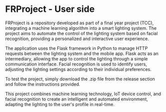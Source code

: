 # FRProject - User side
 
FRProject is a repository developed as part of a final year project (TCC), integrating a machine learning algorithm into a smart lighting system. The project aims to automate the control of the lighting system based on facial recognition, providing a personalized and interactive user experience.

The application uses the Flask framework in Python to manage HTTP requests between the lighting system and the mobile app. Flask acts as an intermediary, allowing the app to control the lighting through a simple communication interface. Facial recognition is used to identify users, adjusting the lighting settings according to their individual preferences.

To test the project, simply download the .zip file from the release section and follow the instructions provided.

This project combines machine learning technology, IoT device control, and facial recognition to create an intelligent and automated environment, adapting the lighting to the user's profile in real-time.
